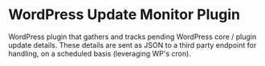 # WordPress Update Monitor Plugin

WordPress plugin that gathers and tracks pending WordPress core / plugin update details. These details are sent as JSON to a third party endpoint for handling, on a scheduled basis (leveraging WP's cron).

